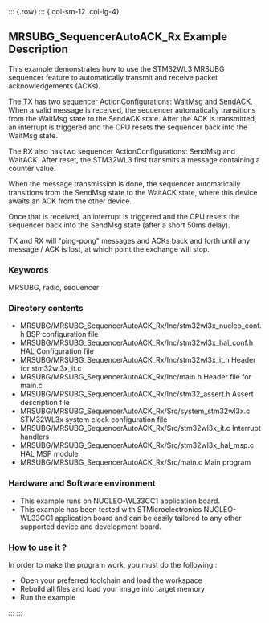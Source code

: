::: {.row}
::: {.col-sm-12 .col-lg-4}
## <b>MRSUBG_SequencerAutoACK_Rx Example Description</b>

This example demonstrates how to use the STM32WL3 MRSUBG sequencer feature to automatically transmit and receive packet acknowledgements (ACKs).

The TX has two sequencer ActionConfigurations: WaitMsg and SendACK. When a valid message is received, the sequencer automatically transitions from the WaitMsg state to the SendACK state. After the ACK is transmitted, an interrupt is triggered and the CPU resets the sequencer back into the WaitMsg state.

The RX also has two sequencer ActionConfigurations: SendMsg and WaitACK. After reset, the STM32WL3 first transmits a message containing a counter value.   

When the message transmission is done, the sequencer automatically transitions from the SendMsg state to the WaitACK state, where this device awaits an ACK from the other device.

Once that is received, an interrupt is triggered and the CPU resets the sequencer back into the SendMsg state (after a short 50ms delay).

TX and RX will "ping-pong" messages and ACKs back and forth until any message / ACK is lost, at which point the exchange will stop.

### <b>Keywords</b>

MRSUBG, radio, sequencer

### <b>Directory contents</b>

  - MRSUBG/MRSUBG_SequencerAutoACK_Rx/Inc/stm32wl3x_nucleo_conf.h   BSP configuration file
  - MRSUBG/MRSUBG_SequencerAutoACK_Rx/Inc/stm32wl3x_hal_conf.h      HAL Configuration file
  - MRSUBG/MRSUBG_SequencerAutoACK_Rx/Inc/stm32wl3x_it.h            Header for stm32wl3x_it.c
  - MRSUBG/MRSUBG_SequencerAutoACK_Rx/Inc/main.h                    Header file for main.c
  - MRSUBG/MRSUBG_SequencerAutoACK_Rx/Inc/stm32_assert.h            Assert description file
  - MRSUBG/MRSUBG_SequencerAutoACK_Rx/Src/system_stm32wl3x.c        STM32WL3x system clock configuration file
  - MRSUBG/MRSUBG_SequencerAutoACK_Rx/Src/stm32wl3x_it.c            Interrupt handlers
  - MRSUBG/MRSUBG_SequencerAutoACK_Rx/Src/stm32wl3x_hal_msp.c       HAL MSP module
  - MRSUBG/MRSUBG_SequencerAutoACK_Rx/Src/main.c                    Main program

### <b>Hardware and Software environment</b>

  - This example runs on NUCLEO-WL33CC1 application board.
  - This example has been tested with STMicroelectronics NUCLEO-WL33CC1 application board and can be easily tailored to any other supported device and development board.  

### <b>How to use it ?</b>

In order to make the program work, you must do the following :

 - Open your preferred toolchain and load the workspace
 - Rebuild all files and load your image into target memory
 - Run the example

:::
:::